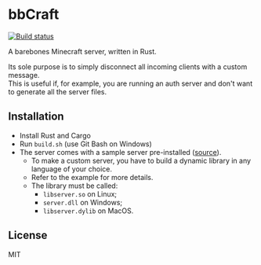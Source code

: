 <!--
 Copyright (c) 2019 RoccoDev
 
 This software is released under the MIT License.
 https://opensource.org/licenses/MIT
-->

# bbCraft
[![Build status](https://api.travis-ci.com/RoccoDev/bbCraft.svg?branch=master)](https://travis.ci/RoccoDev/bbCraft)

A barebones Minecraft server, written in Rust.  

Its sole purpose is to simply disconnect all incoming clients with a custom message.  
This is useful if, for example, you are running an auth server and don't want to generate all the server files.

## Installation
* Install Rust and Cargo
* Run `build.sh` (use Git Bash on Windows)
* The server comes with a sample server pre-installed ([source](rust-examples)).
    * To make a custom server, you have to build a dynamic library in any language of your choice.
    * Refer to the example for more details.
    * The library must be called:
        * `libserver.so` on Linux;
        * `server.dll` on Windows;
        * `libserver.dylib` on MacOS.

## License
MIT
